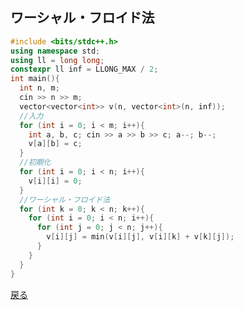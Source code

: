 
## ワーシャル・フロイド法
```cpp
#include <bits/stdc++.h>
using namespace std;
using ll = long long;
constexpr ll inf = LLONG_MAX / 2;
int main(){
  int n, m;
  cin >> n >> m;
  vector<vector<int>> v(n, vector<int>(n, inf));
  //入力
  for (int i = 0; i < m; i++){
    int a, b, c; cin >> a >> b >> c; a--; b--;
    v[a][b] = c;
  }
  //初期化
  for (int i = 0; i < n; i++){
    v[i][i] = 0;
  }
  //ワーシャル・フロイド法
  for (int k = 0; k < n; k++){
    for (int i = 0; i < n; i++){
      for (int j = 0; j < n; j++){
        v[i][j] = min(v[i][j], v[i][k] + v[k][j]);
      }
    }
  }
}
```

<a href =  "https://github.com/tomo-224/klib/blob/main/type/graph.md">戻る</a>
